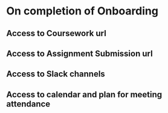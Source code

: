 # On completion of Onboarding

## Access to Coursework url

## Access to Assignment Submission url

## Access to Slack channels

## Access to calendar and plan for meeting attendance 

